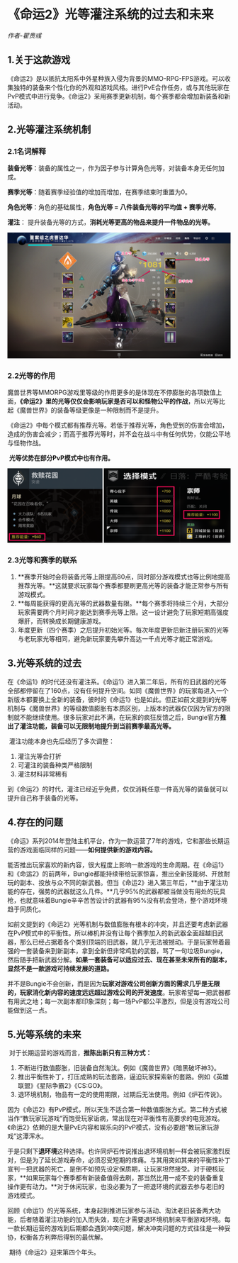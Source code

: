 # 《命运2》光等灌注系统的过去和未来

*作者-翟贵彧*

## 1.关于这款游戏

​	《命运2》是以抵抗太阳系中外星种族入侵为背景的MMO-RPG-FPS游戏。可以收集独特的装备来个性化你的外观和游戏风格。进行PvE合作任务，或与其他玩家在PvP模式中进行竞争。《命运2》采用赛季更新机制，每个赛季都会增加新装备和新活动。

## 2.光等灌注系统机制

### 2.1名词解释

**装备光等**：装备的属性之一，作为因子参与计算角色光等，对装备本身无任何加成。

**赛季光等**：随着赛季经验值的增加而增加，在赛季结束时重置为0。

**角色光等**：角色的基础属性，**角色光等 = 八件装备光等的平均值 + 赛季光等**。

**灌注**： 提升装备光等的方式，**消耗光等更高的物品来提升一件物品的光等。**

![装备界面](《命运2》光等灌注系统的过去和未来.assets/image-20201105180009380.png)

### 2.2光等的作用

​	魔兽世界等MMORPG游戏里等级的作用更多的是体现在不停膨胀的各项数值上面，**《命运2》里的光等仅仅会影响玩家是否可以和怪物公平的作战**，所以光等比起《魔兽世界》的装备等级更像是一种限制而不是提升。

​	《命运2》中每个模式都有推荐光等。若低于推荐光等，角色受到的伤害会增加，造成的伤害会减少；而高于推荐光等时，并不会在战斗中有任何优势，仅能公平地与怪物作战。

​	**光等优势在部分PvP模式中也有作用。**

![推荐光等](《命运2》光等灌注系统的过去和未来.assets/image-20201105193054865.png)

### 2.3光等和赛季的联系

1. **赛季开始时会将装备光等上限提高80点，同时部分游戏模式也等比例地提高推荐光等。**这就要求玩家每个赛季都要刷更高光等的装备才能正常参与所有游戏模式。
2. **每周能获得的更高光等的武器数量有限。**每个赛季将持续三个月，大部分玩家需要两个月时间才能达到赛季光等上限。这一设计避免了玩家短期高强度爆肝，而转换成长期健康游戏。
3. 年度更新（四个赛季）之后提升初始光等。每次年度更新后新注册玩家的光等与老玩家光等相同，避免新玩家要先攀升高达一千点光等才能正常游戏。

## 3.光等系统的过去

​	在《命运1》的时代还没有灌注系。《命运1》进入第二年后，所有的旧武器的光等全部都停留在了160点，没有任何提升空间。如同《魔兽世界》的玩家每进入一个新版本都要换上全新的装备，彼时的《命运1》也是如此。但正如前文提到的光等机制与《魔兽世界》的等级数值膨胀有本质区别，上版本的武器仅仅因为官方的限制就不能继续使用。很多玩家对此不满，在玩家的疯狂反馈之后，Bungie官方**推出了灌注功能，装备可以无限制地提升到当前赛季最高光等。**

​	灌注功能本身也先后经历了多次调整：

1. 灌注光等会打折
2. 可灌注的装备种类严格限制
3. 灌注材料非常稀有

到《命运2》的时代，灌注已经近乎免费，仅仅消耗任意一件高光等的装备就可以提升自己称手装备的光等。

## 4.存在的问题

​	《命运》系列2014年登陆主机平台，作为一款运营了7年的游戏，它和那些长期运营的游戏面临同样的问题——**如何提供新的游戏内容。**

​	能否推出玩家喜欢的新内容，很大程度上影响一款游戏的生命周期。在《命运1》和《命运2》的前两年，Bungie都能持续带给玩家惊喜，推出全新技能树、开放耐玩的副本、投放与众不同的新武器。但当《命运2》进入第三年后，**由于灌注功能的存在，强势的武器就这么几件。**几乎95%的武器都被当做没有用处的玩具枪，也就意味着Bungie辛辛苦苦设计的武器有95%没有机会登场，整个游戏环境趋于同质化。

​	如前文提到的《命运2》光等机制与数值膨胀有根本的冲突，并且还要考虑新武器在PvP模式中的平衡性。所以棒机并没有让每个赛季加入的新武器全面超越旧武器，那么已经占据着各个类别顶端的旧武器，就几乎无法被撼动。于是玩家带着最强的一套装备来到新副本，拿到全新但非常鸡肋的武器，骂了一句垃圾Bungie，然后随手把新武器分解。**如果一套装备可以适应过去、现在甚至未来所有的副本，显然不是一款游戏可持续发展的道路。**

​	并不是Bungie不会创新，而是因为**玩家对游戏公司创新方面的需求几乎是无限的，玩家消化新内容的速度远远超过游戏公司的开发速度**。玩家希望每一把武器都有用武之地；每一次副本都印象深刻；每一场PvP都公平激烈，但是没有游戏公司能做到这一点。

## 5.光等系统的未来

​	对于长期运营的游戏而言，**推陈出新只有三种方式：**

1. 不断进行数值膨胀，旧装备自然淘汰。例如《魔兽世界》《暗黑破坏神3》。
2. 推出平衡性补丁，打压成熟的玩法套路，逼迫玩家探索新的套路。例如《英雄联盟》《星际争霸2》《CS:GO》。
3. 退环境机制，物品有一定的使用期限，过期后无法使用。例如《炉石传说》。

​	因为《命运2》有PvP模式，所以天生不适合第一种数值膨胀方式。第二种方式被当作“教玩家玩游戏”而饱受玩家诟病，常出现在对平衡性有高要求的电竞游戏。《命运2》依赖的是大量PvE内容和娱乐向的PvP模式，没有必要趟“教玩家玩游戏”这潭浑水。

​	于是只剩下**退环境**这种选择。也许同炉石传说推出退环境机制一样会被玩家激烈反对，但是为了延长游戏寿命，必须忍受短期的疼痛。与其用突如其来的平衡性补丁宣判一把武器的死亡，是倒不如预先设定保质期，让玩家坦然接受。对于硬核玩家，**如果玩家每个赛季都有新装备值得去刷，那当然比用一成不变的装备重复操作更有动力。**对于休闲玩家，也没必要为了一把退环境的武器去参与老旧的游戏模式。

​	回顾《命运1》的光等系统，本身起到推进玩家参与活动、淘汰老旧装备两大功能，后者随着灌注功能的加入而失效，现在才需要退环境机制来平衡游戏环境。每一款长期运营的游戏到后期都会遇到冲突问题，解决冲突问题的方式往往是一种妥协，权衡各方利弊后得到的最优解。

​	期待《命运2》迎来第四个年头。